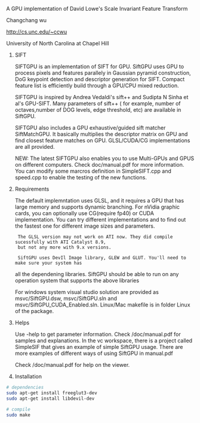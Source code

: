 A GPU implementation of David Lowe's Scale Invariant Feature Transform

Changchang wu

http://cs.unc.edu/~ccwu

University of North Carolina at Chapel Hill




1. SIFT 

	SIFTGPU is an implementation of SIFT for GPU. SiftGPU uses GPU to process pixels and features 
	parallely in Gaussian pyramid construction, DoG keypoint detection and descriptor generation 
	for SIFT. Compact feature list is efficiently build through a GPU/CPU mixed reduction.  

	SIFTGPU is inspired by Andrea Vedaldi's sift++ and Sudipta N Sinha et al's GPU-SIFT. Many 
	parameters of sift++ ( for example, number of octaves,number of DOG levels, edge threshold,
	etc) are available in SiftGPU. 
	

	SIFTGPU also includes a GPU exhaustive/guided sift matcher SiftMatchGPU. It basically multiplies 
	the descriptor matrix on GPU and find closest feature matches on GPU.  GLSL/CUDA/CG implementations
	are all provided. 
    
    NEW: The latest SIFTGPU also enables you to use Multi-GPUs and GPUS on different computers.
	Check doc/manual.pdf for more information. You can modify some marcros definition in 
	SimpleSIFT.cpp and speed.cpp to enable the testing of the new functions. 
    

2. Requirements

	The default implemntation uses GLSL, and it requires a GPU that has large memory and supports
	dynamic branching. For nVidia graphic cards, you can optionally use CG(require fp40) or 
	CUDA implementation. You can try different implementations and to find out the fastest one 
        for different image sizes and parameters. 

        The GLSL version may not work on ATI now. They did compile sucessfully with ATI Catalyst 8.9, 
        but not any more with 9.x versions. 
	
        SiftGPU uses DevIl Image library, GLEW and GLUT. You'll need to make sure your system has
	all the dependening libraries. SiftGPU should be able to run on any operation system that supports 
	the above libraries

	For windows system visual studio solution are provided as msvc/SiftGPU.dsw, msvc/SiftGPU.sln and
        msvc/SiftGPU_CUDA_Enabled.sln. Linux/Mac makefile is in folder Linux of the package. 


3. Helps 

	Use -help to get parameter information. Check /doc/manual.pdf for samples and explanations. 
	In the vc workspace, there is a project called SimpleSIF that gives an example of simple 
	SiftGPU usage. There are more examples of different ways of using SiftGPU in manual.pdf 


	Check /doc/manual.pdf for help on the viewer. 



4. Installation

```bash
# dependencies
sudo apt-get install freeglut3-dev 
sudo apt-get install libdevil-dev

# compile
sudo make
```

